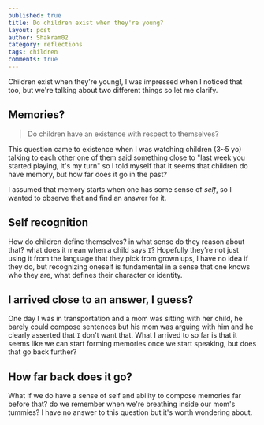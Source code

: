 ```yaml
---
published: true
title: Do children exist when they're young?
layout: post
author: Shakram02
category: reflections
tags: children
comments: true
---
```


Children exist when they're young!, I was impressed when I noticed that too, but we're talking about two different things so let me clarify.

## Memories?
> Do children have an existence with respect to themselves?

This question came to existence when I was watching children (3~5 yo) talking to each other one of them said something close to "last week you started playing, it's my turn" so I told myself that it seems that children do have memory, but how far does it go in the past?

I assumed that memory starts when one has some sense of *self*, so I wanted to observe that and find an answer for it. 

## Self recognition
How do children define themselves? in what sense do they reason about that? what does it mean when a child says `I`? Hopefully they're not just using it from the language that they pick from grown ups, I have no idea if they do, but recognizing oneself is fundamental in a sense that one knows who they are, what defines their character or identity.

## I arrived close to an answer, I guess?
One day I was in transportation and a mom was sitting with her child, he barely could compose sentences but his mom was arguing with him and he clearly asserted that `I` don't want that. What I arrived to so far is that it seems like we can start forming memories once we start speaking, but does that go back further?

## How far back does it go?

What if we do have a sense of self and ability to compose memories far before that? do we remember when we're breathing inside our mom's tummies? I have no answer to this question but it's worth wondering about.
